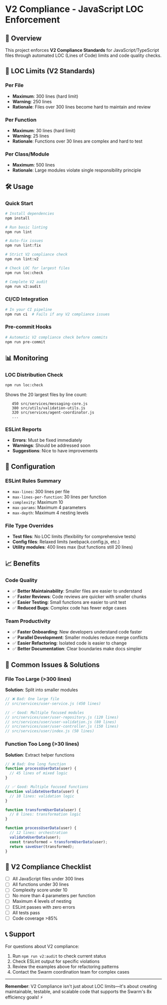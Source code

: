 # V2 Compliance - JavaScript LOC Enforcement

## 🚀 Overview

This project enforces **V2 Compliance Standards** for JavaScript/TypeScript files through automated LOC (Lines of Code) limits and code quality checks.

## 📏 LOC Limits (V2 Standards)

### Per File
- **Maximum**: 300 lines (hard limit)
- **Warning**: 250 lines
- **Rationale**: Files over 300 lines become hard to maintain and review

### Per Function
- **Maximum**: 30 lines (hard limit)
- **Warning**: 25 lines
- **Rationale**: Functions over 30 lines are complex and hard to test

### Per Class/Module
- **Maximum**: 500 lines
- **Rationale**: Large modules violate single responsibility principle

## 🛠️ Usage

### Quick Start
```bash
# Install dependencies
npm install

# Run basic linting
npm run lint

# Auto-fix issues
npm run lint:fix

# Strict V2 compliance check
npm run lint:v2

# Check LOC for largest files
npm run loc:check

# Complete V2 audit
npm run v2:audit
```

### CI/CD Integration
```bash
# In your CI pipeline
npm run ci  # Fails if any V2 compliance issues
```

### Pre-commit Hooks
```bash
# Automatic V2 compliance check before commits
npm run pre-commit
```

## 📊 Monitoring

### LOC Distribution Check
```bash
npm run loc:check
```
Shows the 20 largest files by line count:
```
   450 src/services/messaging-core.js
   380 src/utils/validation-utils.js
   320 src/services/agent-coordinator.js
   ...
```

### ESLint Reports
- **Errors**: Must be fixed immediately
- **Warnings**: Should be addressed soon
- **Suggestions**: Nice to have improvements

## 🔧 Configuration

### ESLint Rules Summary
- `max-lines`: 300 lines per file
- `max-lines-per-function`: 30 lines per function
- `complexity`: Maximum 10
- `max-params`: Maximum 4 parameters
- `max-depth`: Maximum 4 nesting levels

### File Type Overrides
- **Test files**: No LOC limits (flexibility for comprehensive tests)
- **Config files**: Relaxed limits (webpack.config.js, etc.)
- **Utility modules**: 400 lines max (but functions still 20 lines)

## 📈 Benefits

### Code Quality
- ✅ **Better Maintainability**: Smaller files are easier to understand
- ✅ **Faster Reviews**: Code reviews are quicker with smaller chunks
- ✅ **Easier Testing**: Small functions are easier to unit test
- ✅ **Reduced Bugs**: Complex code has fewer edge cases

### Team Productivity
- ✅ **Faster Onboarding**: New developers understand code faster
- ✅ **Parallel Development**: Smaller modules reduce merge conflicts
- ✅ **Easier Refactoring**: Isolated code is easier to change
- ✅ **Better Documentation**: Clear boundaries make docs simpler

## 🚨 Common Issues & Solutions

### File Too Large (>300 lines)
**Solution**: Split into smaller modules
```javascript
// ❌ Bad: One large file
// src/services/user-service.js (450 lines)

// ✅ Good: Multiple focused modules
// src/services/user/user-repository.js (120 lines)
// src/services/user/user-validation.js (80 lines)
// src/services/user/user-controller.js (150 lines)
// src/services/user/index.js (50 lines)
```

### Function Too Long (>30 lines)
**Solution**: Extract helper functions
```javascript
// ❌ Bad: One long function
function processUserData(user) {
  // 45 lines of mixed logic
}

// ✅ Good: Multiple focused functions
function validateUserData(user) {
  // 10 lines: validation logic
}

function transformUserData(user) {
  // 8 lines: transformation logic
}

function processUserData(user) {
  // 12 lines: orchestration
  validateUserData(user);
  const transformed = transformUserData(user);
  return saveUser(transformed);
}
```

## 🎯 V2 Compliance Checklist

- [ ] All JavaScript files under 300 lines
- [ ] All functions under 30 lines
- [ ] Complexity score under 10
- [ ] No more than 4 parameters per function
- [ ] Maximum 4 levels of nesting
- [ ] ESLint passes with zero errors
- [ ] All tests pass
- [ ] Code coverage >85%

## 📞 Support

For questions about V2 compliance:
1. Run `npm run v2:audit` to check current status
2. Check ESLint output for specific violations
3. Review the examples above for refactoring patterns
4. Contact the Swarm coordination team for complex cases

---

**Remember**: V2 Compliance isn't just about LOC limits—it's about creating maintainable, testable, and scalable code that supports the Swarm's 8x efficiency goals! ⚡

